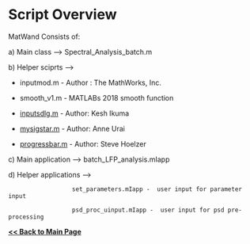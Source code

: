 
# Script Overview

MatWand Consists of:

a) Main class --> Spectral_Analysis_batch.m

b) Helper sciprts -->

  - inputmod.m - Author : The MathWorks, Inc.
  
  - smooth_v1.m - MATLABs 2018 smooth function

  - [inputsdlg.m](https://www.mathworks.com/matlabcentral/fileexchange/25862-inputsdlg-enhanced-input-dialog-box) - Author: Kesh Ikuma

  - [mysigstar.m](https://github.com/anne-urai/Tools/blob/master/plotting/mysigstar.m) - Author: Anne Urai

  - [progressbar.m](https://www.mathworks.com/matlabcentral/fileexchange/6922-progressbar) - Author: Steve Hoelzer
                      
c) Main application --> batch_LFP_analysis.mIapp

d) Helper applications -->

                      set_parameters.mIapp -  user input for parameter input
                          
                      psd_proc_uinput.mIapp -  user input for psd pre-processing





**[<< Back to Main Page](/README.md)**

